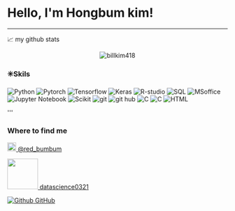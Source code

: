 # Hello, I'm Hongbum kim!
---

📈 my github stats

<p align="center"> <img src="https://github-readme-stats.vercel.app/api?username=billkim418&show_icons=true&theme=gotham" alt="billkim418" />


<h3>✳️Skils</h3>
<p>
  <img alt="Python" src="https://img.shields.io/badge/-Python-45b8d8?style=flat-square&logo=python&logoColor=white" />
  <img alt="Pytorch" src="https://img.shields.io/badge/-Pytorch-8DD6F9?style=flat-square&logo=Pytorch&logoColor=white" /> 
  <img alt="Tensorflow" src="https://img.shields.io/badge/-Tensorflow-46a2f1?style=flat-square&logo=Tensorflow&logoColor=white" />
  <img alt="Keras" src="https://img.shields.io/badge/-Keras-2088FF?style=flat-square&logo=Keras&logoColor=white" />
  <img alt="R-studio" src="https://img.shields.io/badge/-Rstudio-007ACC?style=flat-square&logo=Rstudio&logoColor=white" />
  <img alt="SQL" src="https://img.shields.io/badge/-SQL-007ACC?style=flat-square&logo=mysql&logoColor=white" />  

  <img alt="MSoffice" src="https://img.shields.io/badge/-MSoffice-5849BE?style=flat-square&logo=Microsoft office&logoColor=white" />
  <img alt="Jupyter Notebook" src="https://img.shields.io/badge/-Jupyter-311C87?style=flat-square&logo=Jupyter&logoColor=white" />
  <img alt="Scikit" src="https://img.shields.io/badge/-Scikit Learn-E10098?style=flat-square&logo=Scikit learn&logoColor=white" />
  <img alt="git" src="https://img.shields.io/badge/-Git-F05032?style=flat-square&logo=git&logoColor=white" />
  <img alt="git hub" src="https://img.shields.io/badge/-Github-ea2845?style=flat-square&logo=Github&logoColor=white" />
  <img alt="C" src="https://img.shields.io/badge/-C-DD0031?style=flat-square&logo=C&logoColor=white" />
  <img alt="C" src="https://img.shields.io/badge/-C++-CB3837?style=flat-square&logo=C++&logoColor=white" />
  <img alt="HTML" src="https://img.shields.io/badge/-HTML-501515?style=flat-square&logo=html5&logoColor=white" />

</p>
'''
<h3>Where to find me</h3>  
<p><a href="https://www.instagram.com/red_bumbum/" target="_blank"><img src="https://upload.wikimedia.org/wikipedia/commons/thumb/e/e7/Instagram_logo_2016.svg/1024px-Instagram_logo_2016.svg.png" width="20"/> @red_bumbum</a></p>       
<p><a href="https://datascience0321.tistory.com/"> <img src="https://upload.wikimedia.org/wikipedia/commons/3/3f/Tistory_logo.png" width="70"/> datascience0321</a></p>
<p><a href="https://github.com/Jeong-Eul" target="_blank"><img alt="Github" src="https://img.shields.io/badge/GitHub-%2312100E.svg?&style=for-the-badge&logo=Github&logoColor=white" /> GitHub </a>
</p>
